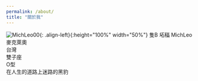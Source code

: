 ```yaml
---
permalink: /about/
title: "關於我"
---
```


![MichLeo00](https://user-images.githubusercontent.com/71741159/133176490-c3ce393a-d47e-4e84-8c69-2e15f85e2f4c.jpg){: .align-left}{:height="100%" width="50%"}
隻B 坧稫 MichLeo 麥克萊奧  
台灣  
雙子座  
O型  
在人生的道路上迷路的黑豹  
